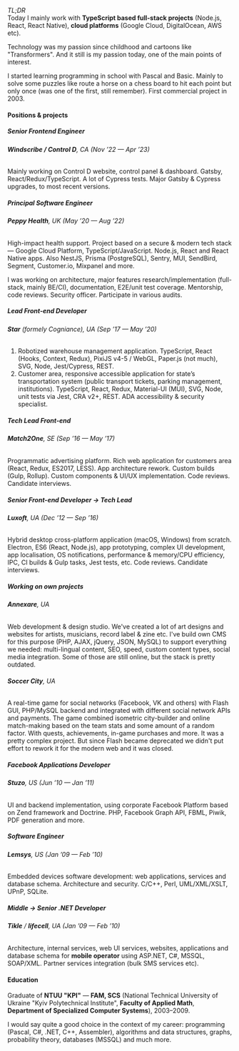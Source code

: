_TL;DR_\
Today I mainly work with **TypeScript based full-stack projects** (Node.js, React, React Native), **cloud platforms** (Google Cloud, DigitalOcean, AWS etc).

Technology was my passion since childhood and cartoons like "Transformers". And it still is my passion today, one of the main points of interest.

I started learning programming in school with Pascal and Basic. Mainly to solve some puzzles like route a horse on a chess board to hit each point but only once (was one of the first, still remember). First commercial project in 2003.

#### Positions & projects

##### **Senior Frontend Engineer**

###### **Windscribe / Control D**, CA (Nov ’22 — Apr ’23)

Mainly working on Control D website, control panel &amp; dashboard. Gatsby, React/Redux/TypeScript. A lot of Cypress tests. Major Gatsby & Cypress upgrades, to most recent versions.

##### **Principal Software Engineer**

###### **Peppy Health**, UK (May ’20 — Aug ’22)

High-impact health support. Project based on a secure & modern tech stack — Google Cloud Platform, TypeScript/JavaScript. Node.js, React and React Native apps.
Also NestJS, Prisma (PostgreSQL), Sentry, MUI, SendBird, Segment, Customer.io, Mixpanel and more.

I was working on architecture, major features research/implementation (full-stack, mainly BE/CI), documentation, E2E/unit test coverage. Mentorship, code reviews. Security officer. Participate in various audits.

##### **Lead Front-end Developer**

###### **Star** (formely Cogniance), UA (Sep ’17 — May ’20)

1. Robotized warehouse management application.
   TypeScript, React (Hooks, Context, Redux), PixiJS v4-5 / WebGL, Paper.js (not much), SVG, Node, Jest/Cypress, REST.
2. Customer area, responsive accessible application for state’s transportation system (public transport tickets, parking management, institutions).
   TypeScript, React, Redux, Material-UI (MUI), SVG, Node, unit tests via Jest, CRA v2+, REST. ADA accessibility & security specialist.

##### **Tech Lead Front-end**

###### **Match2One**, SE (Sep ’16 — May ’17)

Programmatic advertising platform. Rich web application for customers area (React, Redux, ES2017, LESS).
App architecture rework. Custom builds (Gulp, Rollup).
Custom components & UI/UX implementation.
Code reviews. Candidate interviews.

##### **Senior Front-end Developer** → **Tech Lead**

###### **Luxoft**, UA (Dec ’12 — Sep ’16)

Hybrid desktop cross-platform application (macOS, Windows) from scratch.
Electron, ES6 (React, Node.js), app prototyping, complex UI development, app localisation, OS notifications, performance & memory/CPU efficiency, IPC, CI builds & Gulp tasks, Jest tests, etc.
Code reviews. Candidate interviews.

##### Working on **own** projects

###### **Annexare**, UA

Web development & design studio. We've created a lot of art designs and websites for artists, musicians, record label & zine etc. I've build own CMS for this purpose (PHP, AJAX, jQuery, JSON, MySQL) to support everything we needed: multi-lingual content, SEO, speed, custom content types, social media integration. Some of those are still online, but the stack is pretty outdated.

###### **Soccer City**, UA

A real-time game for social networks (Facebook, VK and others) with Flash GUI, PHP/MySQL backend and integrated with different social network APIs and payments. The game combined isometric city-builder and online match-making based on the team stats and some amount of a random factor. With quests, achievements, in-game purchases and more. It was a pretty complex project. But since Flash became deprecated we didn't put effort to rework it for the modern web and it was closed.

##### **Facebook Applications Developer**

###### **Stuzo**, US (Jun ’10 — Jan ’11)

UI and backend implementation, using corporate Facebook Platform based on Zend framework and Doctrine. PHP, Facebook Graph API, FBML, Piwik, PDF generation and more.

##### **Software Engineer**

###### **Lemsys**, US (Jan ’09 — Feb ’10)

Embedded devices software development: web applications, services and database schema. Architecture and security. C/C++, Perl, UML/XML/XSLT, UPnP, SQLite.

##### **Middle** → **Senior .NET Developer**

###### **Tikle** / **lifecell**, UA (Jan ’09 — Feb ’10)

Architecture, internal services, web UI services, websites, applications and database schema for **mobile operator** using ASP.NET, C#, MSSQL, SOAP/XML. Partner services integration (bulk SMS services etc).

#### Education

Graduate of **NTUU "KPI"** — **FAM, SCS** (National Technical University of Ukraine "Kyiv Polytechnical Institute", **Faculty of Applied Math**, **Department of Specialized Computer Systems**), 2003–2009.

I would say quite a good choice in the context of my career: programming (Pascal, C#, .NET, C++, Assembler), algorithms and data structures, graphs, probability theory, databases (MSSQL) and much more.
